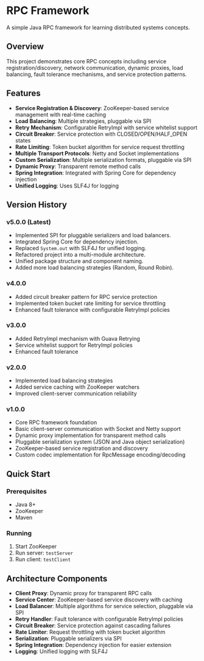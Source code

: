 # RPC Framework

A simple Java RPC framework for learning distributed systems concepts.

## Overview

This project demonstrates core RPC concepts including service registration/discovery, network communication, dynamic proxies, load balancing, fault tolerance mechanisms, and service protection patterns.

## Features

- **Service Registration & Discovery**: ZooKeeper-based service management with real-time caching
- **Load Balancing**: Multiple strategies, pluggable via SPI
- **Retry Mechanism**: Configurable RetryImpl with service whitelist support
- **Circuit Breaker**: Service protection with CLOSED/OPEN/HALF_OPEN states
- **Rate Limiting**: Token bucket algorithm for service request throttling
- **Multiple Transport Protocols**: Netty and Socket implementations
- **Custom Serialization**: Multiple serialization formats, pluggable via SPI
- **Dynamic Proxy**: Transparent remote method calls
- **Spring Integration**: Integrated with Spring Core for dependency injection
- **Unified Logging**: Uses SLF4J for logging

## Version History

### v5.0.0 (Latest)
- Implemented SPI for pluggable serializers and load balancers.
- Integrated Spring Core for dependency injection.
- Replaced `System.out` with SLF4J for unified logging.
- Refactored project into a multi-module architecture.
- Unified package structure and component naming.
- Added more load balancing strategies (Random, Round Robin).

### v4.0.0
- Added circuit breaker pattern for RPC service protection
- Implemented token bucket rate limiting for service throttling
- Enhanced fault tolerance with configurable RetryImpl policies

### v3.0.0
- Added RetryImpl mechanism with Guava Retrying
- Service whitelist support for RetryImpl policies
- Enhanced fault tolerance

### v2.0.0
- Implemented load balancing strategies
- Added service caching with ZooKeeper watchers
- Improved client-server communication reliability

### v1.0.0
- Core RPC framework foundation
- Basic client-server communication with Socket and Netty support
- Dynamic proxy implementation for transparent method calls
- Pluggable serialization system (JSON and Java object serialization)
- ZooKeeper-based service registration and discovery
- Custom codec implementation for RpcMessage encoding/decoding

## Quick Start

### Prerequisites

- Java 8+
- ZooKeeper
- Maven

### Running

1. Start ZooKeeper
2. Run server: `testServer`
3. Run client: `testClient`

## Architecture Components

- **Client Proxy**: Dynamic proxy for transparent RPC calls
- **Service Center**: ZooKeeper-based service discovery with caching
- **Load Balancer**: Multiple algorithms for service selection, pluggable via SPI
- **Retry Handler**: Fault tolerance with configurable RetryImpl policies
- **Circuit Breaker**: Service protection against cascading failures
- **Rate Limiter**: Request throttling with token bucket algorithm
- **Serialization**: Pluggable serializers via SPI
- **Spring Integration**: Dependency injection for easier extension
- **Logging**: Unified logging with SLF4J
